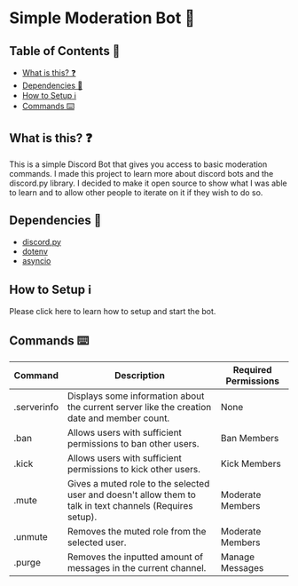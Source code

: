 # **Simple Moderation Bot** 🤖

## Table of Contents 📝
- [What is this? ❓](#what-is-this-question)
- [Dependencies 📃](#dependencies-page_with_curl)
- [How to Setup ℹ️](#how-to-setup-information_source)
- [Commands ⌨️](#commands-keyboard)

##  What is this? :question:

This is a simple Discord Bot that gives you access to basic moderation commands. I made this project to learn more about discord bots and the discord.py library. I decided to make it open source to show what I was able to learn and to allow other people to iterate on it if they wish to do so.

## Dependencies :page_with_curl:
- [discord.py](https://discordpy.readthedocs.io/en/stable/)
- [dotenv](https://pypi.org/project/python-dotenv/)
- [asyncio](https://pypi.org/project/asyncio)

## How to Setup :information_source:

Please click here to learn how to setup and start the bot.


## Commands :keyboard:

Command|Description|Required Permissions
-|-|-
.serverinfo| Displays some information about the current server like the creation date and member count. | None
.ban | Allows users with sufficient permissions to ban other users. | Ban Members
.kick | Allows users with sufficient permissions to kick other users. | Kick Members
.mute | Gives a muted role to the selected user and doesn't allow them to talk in text channels (Requires setup). | Moderate Members
.unmute | Removes the muted role from the selected user. | Moderate Members
.purge | Removes the inputted amount of messages in the current channel. | Manage Messages
